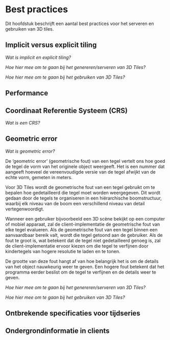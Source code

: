 # Best practices

Dit hoofdstuk beschrijft een aantal best practices voor het serveren en
gebruiken van 3D tiles.

## Implicit versus explicit tiling

*Wat is implicit en explicit tiling?*

*Hoe hier mee om te gaan bij het genereren/serveren van 3D Tiles?*

*Hoe hier mee om te gaan bij het gebruiken van 3D Tiles?*

## Performance

## Coordinaat Referentie Systeem (CRS)

*Wat is een CRS?*

## Geometric error

*Wat is geometric error?*

De ‘geometric error’ (geometrische fout) van een tegel vertelt ons hoe goed de
tegel de vorm van het originele object weergeeft. Het is een nummer dat aangeeft
hoeveel de vereenvoudigde versie van de tegel afwijkt van de echte vorm, gemeten
in meters.

Voor 3D Tiles wordt de geometrische fout van een tegel gebruikt om te bepalen
hoe gedetailleerd die tegel moet worden weergegeven. Dit wordt gedaan door de
tegels te organiseren in een hiërarchische boomstructuur, waarbij elk niveau van
de boom een verschillend niveau van detail vertegenwoordigt.

Wanneer een gebruiker bijvoorbeeld een 3D scène bekijkt op een computer of
mobiel apparaat, zal de client-implementatie de geometrische fout van elke tegel
evalueren. Als de geometrische fout van een tegel binnen een aanvaardbaar bereik
valt, wordt die tegel getoond aan de gebruiker. Als de fout te groot is, wat
betekent dat de tegel niet gedetailleerd genoeg is, zal de client-implementatie
ervoor kiezen om die tegel te verfijnen door kindertegels van hogere resolutie
te laden en te tonen.

De grootte van deze fout hangt af van hoe belangrijk het is om de details van
het object nauwkeurig weer te geven. Een hogere fout betekent dat het programma
eerder beslist om de tegel te verfijnen en de details weer te geven.

*Hoe hier mee om te gaan bij het genereren/serveren van 3D Tiles?*

*Hoe hier mee om te gaan bij het gebruiken van 3D Tiles?*

## Ontbrekende specificaties voor tijdseries

## Ondergrondinformatie in clients
